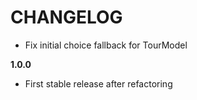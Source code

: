 # CHANGELOG

- Fix initial choice fallback for TourModel

**1.0.0**

- First stable release after refactoring